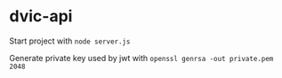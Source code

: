 # dvic-api
 Start project with `node server.js`
 
 Generate private key used by jwt with `openssl genrsa -out private.pem 2048`
